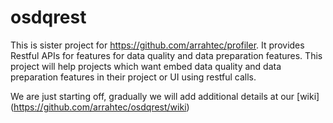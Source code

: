 # osdqrest

  This is sister project for https://github.com/arrahtec/profiler. It provides Restful APIs for features for data quality and data preparation features. This project will help projects which want embed data quality and data preparation features in their project or UI using restful calls.


We are just starting off, gradually we will add additional details at our [wiki] (https://github.com/arrahtec/osdqrest/wiki)

